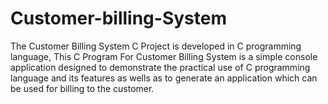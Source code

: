 # Customer-billing-System
The Customer Billing System C Project is developed in C programming language, This C Program For Customer Billing System is a simple console application designed to demonstrate the practical use of C programming language and its features as wells as to generate an application which can be used for billing to the customer.
